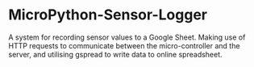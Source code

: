 # MicroPython-Sensor-Logger
A system for recording sensor values to a Google Sheet. Making use of HTTP requests to communicate between the micro-controller and the server, and utilising gspread to write data to online spreadsheet.
